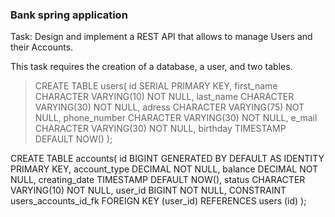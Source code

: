 ### Bank spring application

Task:
Design and implement a REST API that allows to manage Users and their Accounts.


This task requires the creation of a database, a user, and two tables.

>CREATE TABLE users(
id SERIAL PRIMARY KEY,
first_name CHARACTER VARYING(10) NOT NULL,
last_name CHARACTER VARYING(30) NOT NULL,
adress CHARACTER VARYING(75) NOT NULL,
phone_number CHARACTER VARYING(30) NOT NULL,
e_mail CHARACTER VARYING(30) NOT NULL,
birthday TIMESTAMP DEFAULT NOW()
>);

CREATE TABLE accounts(
id BIGINT GENERATED BY DEFAULT AS IDENTITY PRIMARY KEY,
account_type DECIMAL NOT NULL,
balance DECIMAL NOT NULL,
creating_date TIMESTAMP DEFAULT NOW(),
status CHARACTER VARYING(10) NOT NULL,
user_id BIGINT NOT NULL,
CONSTRAINT users_accounts_id_fk FOREIGN KEY (user_id) REFERENCES users (id)
);
